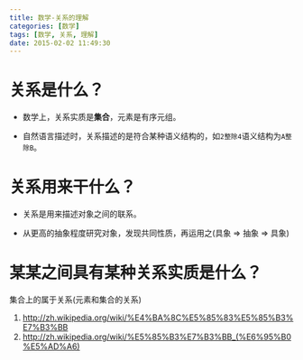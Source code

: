 ```yaml
---
title: 数学-关系的理解
categories: [数学]
tags: [数学, 关系, 理解]
date: 2015-02-02 11:49:30
---
```


# 关系是什么？

-   数学上，关系实质是**集合**，元素是有序元组。

-   自然语言描述时，关系描述的是符合某种语义结构的，如`2整除4`语义结构为`A整除B`。

# 关系用来干什么？

-   关系是用来描述对象之间的联系。

-   从更高的抽象程度研究对象，发现共同性质，再运用之(具象 => 抽象 => 具象)

# 某某之间具有某种关系实质是什么？

集合上的属于关系(元素和集合的关系)

1.  <http://zh.wikipedia.org/wiki/%E4%BA%8C%E5%85%83%E5%85%B3%E7%B3%BB>
1.  <http://zh.wikipedia.org/wiki/%E5%85%B3%E7%B3%BB_(%E6%95%B0%E5%AD%A6)>
